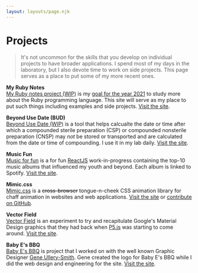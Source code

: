 ```yaml
---
layout: layouts/page.njk
---
```


# Projects


> It's not uncommon for the skills that you develop on individual projects to
have broader applications. I spend most of my days in the laboratory, but
I also devote time to work on side projects. This page serves as a
place to put some of my more recent ones.


**My Ruby Notes** <br>
[My Ruby notes project (WIP)](//ruby.etreacy.me) is my [goal for the year 2021](/writing/2020/12/22) to study more about the Ruby programming language. This
site will serve as my place to put such things including examples and side projects. [Visit the site](//ruby.etreacy.me).



**Beyond Use Date (BUD)**<br>
[Beyond Use Date (WIP)](//bud.etreacy.me) is a tool that helps calcualte the date or time after which a compounded sterile preparation (CSP) or compounded nonsterile preparation (CNSP) may *not* be stored or transported and are calculated from the date or time of compounding. I use it in my lab daily. [Visit the site](//bud.etreacy.me).



 **Music Fun**<br> 
[Music for fun](https://music-fun.vercel.app/) is a for fun [ReactJS](https://reactjs.org/) work-in-progress containing the top-10 music albums that influenced my youth and beyond. Each album is linked to Spotify. [Visit the site](https://music-fun.vercel.app/).



**Mimic.css** <br>
[Mimic.css](https://erictreacy.github.io/mimic.css) is a ~~cross-browser~~ tongue-n-cheek
CSS animation library for chaff animation in websites and web applications.
[Visit the site](https://erictreacy.github.io/mimic.css) or [contribute on GitHub](https://github.com/erictreacy/mimic.css).



**Vector Field** <br>
[Vector Field](https://vectorfield.etreacy.me) is an experiment to try and recapitulate Google's Material Design
graphics that they had back when [P5.js](https://p5js.org/) was starting to come around. [Visit the site](https://vectorfield.etreacy.me).



**Baby E's BBQ** <br>
[Baby E's BBQ](//babyesbbq.com) is project that I worked on with
the well known Graphic Designer [Gene Ullery-Smith](http://www.ullerysmith.com/).
Gene created the logo for Baby E's BBQ while I did the web design and engineering for the site.
[Visit the site](//babyesbbq.com).
